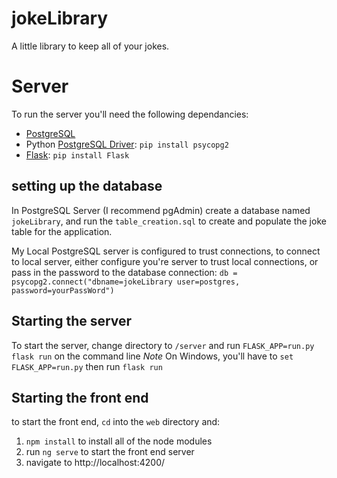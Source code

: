 # jokeLibrary
A little library to keep all of your jokes.

# Server
To run the server you'll need the following dependancies:
* [PostgreSQL](https://www.postgresql.org/)
* Python [PostgreSQL Driver](http://initd.org/psycopg/docs/install.html#prerequisites):  `pip install psycopg2`
* [Flask](http://flask.pocoo.org/): `pip install Flask`

## setting up the database
In PostgreSQL Server (I recommend pgAdmin) create a database named `jokeLibrary`, and run the `table_creation.sql` to create and populate the joke table for the application. 

My Local PostgreSQL server is configured to trust connections, to connect to local server, either configure you're server to trust local connections, or pass in the password to the database connection: `db = psycopg2.connect("dbname=jokeLibrary user=postgres, password=yourPassWord")`

## Starting the server
To start the server, change directory to `/server` and run `FLASK_APP=run.py flask run` on the command line
*Note* On Windows, you'll have to `set FLASK_APP=run.py` then run `flask run`

## Starting the front end
to start the front end, `cd` into the `web` directory and:
1. `npm install`  to install all of the node modules
2. run `ng serve` to start the front end server
3. navigate to http://localhost:4200/ 